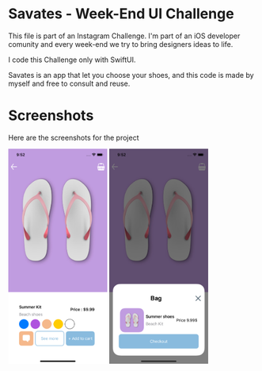 # Savates - Week-End UI Challenge

This file is part of an Instagram Challenge. I'm part of an iOS developer comunity and every week-end we try to bring designers ideas to life.

I code this Challenge only with SwiftUI.

Savates is an app that let you choose your shoes, and this code is made by myself and free to consult and reuse.  


# Screenshots

Here are the screenshots for the project 

<img src="screenshots/image1.png" width="200" >
<img src="screenshots/image2.png" width="200" >
